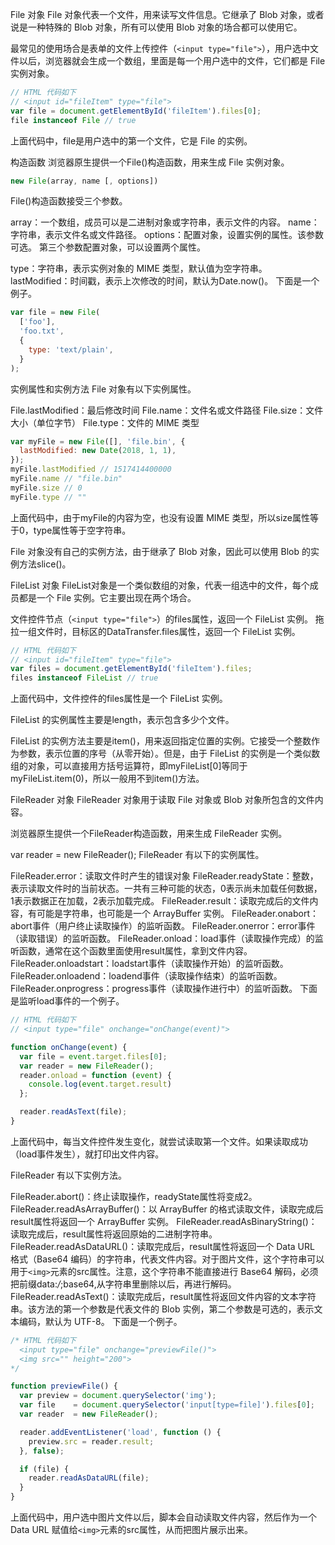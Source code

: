 File 对象
File 对象代表一个文件，用来读写文件信息。它继承了 Blob 对象，或者说是一种特殊的 Blob 对象，所有可以使用 Blob 对象的场合都可以使用它。

最常见的使用场合是表单的文件上传控件（`<input type="file">`），用户选中文件以后，浏览器就会生成一个数组，里面是每一个用户选中的文件，它们都是 File 实例对象。

```javascript
// HTML 代码如下
// <input id="fileItem" type="file">
var file = document.getElementById('fileItem').files[0];
file instanceof File // true
```

上面代码中，file是用户选中的第一个文件，它是 File 的实例。

构造函数
浏览器原生提供一个File()构造函数，用来生成 File 实例对象。

```javascript
new File(array, name [, options])
```

File()构造函数接受三个参数。

array：一个数组，成员可以是二进制对象或字符串，表示文件的内容。
name：字符串，表示文件名或文件路径。
options：配置对象，设置实例的属性。该参数可选。
第三个参数配置对象，可以设置两个属性。

type：字符串，表示实例对象的 MIME 类型，默认值为空字符串。
lastModified：时间戳，表示上次修改的时间，默认为Date.now()。
下面是一个例子。

```javascript
var file = new File(
  ['foo'],
  'foo.txt',
  {
    type: 'text/plain',
  }
);
```

实例属性和实例方法
File 对象有以下实例属性。

File.lastModified：最后修改时间
File.name：文件名或文件路径
File.size：文件大小（单位字节）
File.type：文件的 MIME 类型

```javascript
var myFile = new File([], 'file.bin', {
  lastModified: new Date(2018, 1, 1),
});
myFile.lastModified // 1517414400000
myFile.name // "file.bin"
myFile.size // 0
myFile.type // ""
```

上面代码中，由于myFile的内容为空，也没有设置 MIME 类型，所以size属性等于0，type属性等于空字符串。

File 对象没有自己的实例方法，由于继承了 Blob 对象，因此可以使用 Blob 的实例方法slice()。

FileList 对象
FileList对象是一个类似数组的对象，代表一组选中的文件，每个成员都是一个 File 实例。它主要出现在两个场合。

文件控件节点（`<input type="file">`）的files属性，返回一个 FileList 实例。
拖拉一组文件时，目标区的DataTransfer.files属性，返回一个 FileList 实例。

```javascript
// HTML 代码如下
// <input id="fileItem" type="file">
var files = document.getElementById('fileItem').files;
files instanceof FileList // true
```

上面代码中，文件控件的files属性是一个 FileList 实例。

FileList 的实例属性主要是length，表示包含多少个文件。

FileList 的实例方法主要是item()，用来返回指定位置的实例。它接受一个整数作为参数，表示位置的序号（从零开始）。但是，由于 FileList 的实例是一个类似数组的对象，可以直接用方括号运算符，即myFileList[0]等同于myFileList.item(0)，所以一般用不到item()方法。

FileReader 对象
FileReader 对象用于读取 File 对象或 Blob 对象所包含的文件内容。

浏览器原生提供一个FileReader构造函数，用来生成 FileReader 实例。

var reader = new FileReader();
FileReader 有以下的实例属性。

FileReader.error：读取文件时产生的错误对象
FileReader.readyState：整数，表示读取文件时的当前状态。一共有三种可能的状态，0表示尚未加载任何数据，1表示数据正在加载，2表示加载完成。
FileReader.result：读取完成后的文件内容，有可能是字符串，也可能是一个 ArrayBuffer 实例。
FileReader.onabort：abort事件（用户终止读取操作）的监听函数。
FileReader.onerror：error事件（读取错误）的监听函数。
FileReader.onload：load事件（读取操作完成）的监听函数，通常在这个函数里面使用result属性，拿到文件内容。
FileReader.onloadstart：loadstart事件（读取操作开始）的监听函数。
FileReader.onloadend：loadend事件（读取操作结束）的监听函数。
FileReader.onprogress：progress事件（读取操作进行中）的监听函数。
下面是监听load事件的一个例子。

```javascript
// HTML 代码如下
// <input type="file" onchange="onChange(event)">

function onChange(event) {
  var file = event.target.files[0];
  var reader = new FileReader();
  reader.onload = function (event) {
    console.log(event.target.result)
  };

  reader.readAsText(file);
}
```

上面代码中，每当文件控件发生变化，就尝试读取第一个文件。如果读取成功（load事件发生），就打印出文件内容。

FileReader 有以下实例方法。

FileReader.abort()：终止读取操作，readyState属性将变成2。
FileReader.readAsArrayBuffer()：以 ArrayBuffer 的格式读取文件，读取完成后result属性将返回一个 ArrayBuffer 实例。
FileReader.readAsBinaryString()：读取完成后，result属性将返回原始的二进制字符串。
FileReader.readAsDataURL()：读取完成后，result属性将返回一个 Data URL 格式（Base64 编码）的字符串，代表文件内容。对于图片文件，这个字符串可以用于`<img>`元素的src属性。注意，这个字符串不能直接进行 Base64 解码，必须把前缀data:*/*;base64,从字符串里删除以后，再进行解码。
FileReader.readAsText()：读取完成后，result属性将返回文件内容的文本字符串。该方法的第一个参数是代表文件的 Blob 实例，第二个参数是可选的，表示文本编码，默认为 UTF-8。
下面是一个例子。

```javascript
/* HTML 代码如下
  <input type="file" onchange="previewFile()">
  <img src="" height="200">
*/

function previewFile() {
  var preview = document.querySelector('img');
  var file    = document.querySelector('input[type=file]').files[0];
  var reader  = new FileReader();

  reader.addEventListener('load', function () {
    preview.src = reader.result;
  }, false);

  if (file) {
    reader.readAsDataURL(file);
  }
}
```

上面代码中，用户选中图片文件以后，脚本会自动读取文件内容，然后作为一个 Data URL 赋值给`<img>`元素的src属性，从而把图片展示出来。